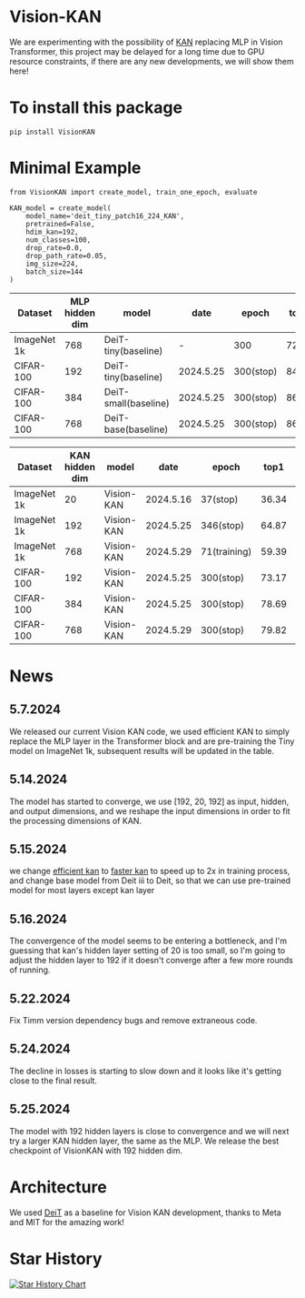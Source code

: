 # Vision-KAN
We are experimenting with the possibility of [KAN](https://github.com/KindXiaoming/pykan) replacing MLP in Vision Transformer, this project may be delayed for a long time due to GPU resource constraints, if there are any new developments, we will show them here!

# To install this package

```
pip install VisionKAN
```

# Minimal Example
```
from VisionKAN import create_model, train_one_epoch, evaluate

KAN_model = create_model(
    model_name='deit_tiny_patch16_224_KAN',
    pretrained=False,
    hdim_kan=192,
    num_classes=100,
    drop_rate=0.0,
    drop_path_rate=0.05,
    img_size=224,
    batch_size=144
)
```



| Dataset | MLP hidden dim | model | date | epoch | top1 | top5 | Checkpoint |
|-------|-------|-------|-------|-------|-------|-------|-------|
| ImageNet 1k | 768 | DeiT-tiny(baseline) | - | 300 | 72.2 | 91.1 | |
| CIFAR-100 | 192 | DeiT-tiny(baseline) | 2024.5.25 | 300(stop) | 84.94 | 96.53 | [Checkpoint](https://drive.google.com/drive/folders/1hPrnfI5CKMgwM6lgSrFUwvMQYsjtjg3A?usp=drive_link) |
| CIFAR-100 | 384 | DeiT-small(baseline) | 2024.5.25 | 300(stop) | 86.49 | 96.17 | [Checkpoint](https://drive.google.com/drive/folders/1ZSl2ojZUQRkIsZzJ0w5rahOTAv4IiZCt?usp=drive_link) |
| CIFAR-100 | 768 | DeiT-base(baseline) | 2024.5.25 | 300(stop) | 86.54 | 96.16 | [Checkpoint](https://drive.google.com/drive/folders/14kLdJDy11zv_mC35JvbcPCdoXvrHspNK?usp=sharing) |

| Dataset | KAN hidden dim | model | date | epoch | top1 | top5 | Checkpoint |
|-------|-------|-------|-------|-------|-------|-------|-------|
| ImageNet 1k | 20 | Vision-KAN | 2024.5.16 | 37(stop) | 36.34 | 61.48 | - |
| ImageNet 1k | 192 | Vision-KAN | 2024.5.25 | 346(stop) | 64.87 | 86.14 |[Checkpoint](https://pan.baidu.com/s/117ox7oh6zzXLwPMmQ6od1Q?pwd=y1vw) |
| ImageNet 1k | 768 | Vision-KAN | 2024.5.29 | 71(training) | 59.39 | 82.49 | - |
| CIFAR-100 | 192 | Vision-KAN | 2024.5.25 | 300(stop) | 73.17 | 93.307 | [Checkpoint](https://drive.google.com/drive/folders/19WPq6bZ9NgX-WxD7qXSTKiHc5D6P8jQP?usp=sharing) |
| CIFAR-100 | 384 | Vision-KAN | 2024.5.25 | 300(stop) | 78.69 | 94.73 | [Checkpoint](https://drive.google.com/drive/folders/1Uhj4yV0HZRQkPFUerxy88B19N1eDdgsc?usp=drive_link) |
| CIFAR-100 | 768 | Vision-KAN | 2024.5.29 | 300(stop) | 79.82 | 95.42 | [Checkpoint](https://drive.google.com/drive/folders/1FT55_6tDO_a135sQKBDn409fDdXvCi4N?usp=drive_link) |

# News
## 5.7.2024
We released our current Vision KAN code, we used efficient KAN to simply replace the MLP layer in the Transformer block and are pre-training the Tiny model on ImageNet 1k, subsequent results will be updated in the table.
## 5.14.2024
The model has started to converge, we use [192, 20, 192] as input, hidden, and output dimensions, and we reshape the input dimensions in order to fit the processing dimensions of KAN.
## 5.15.2024
we change [efficient kan](https://github.com/Blealtan/efficient-kan) to [faster kan](https://github.com/AthanasiosDelis/faster-kan) to speed up to 2x in training process, and change base model from Deit iii to Deit, so that we can use pre-trained model for most layers except kan layer
## 5.16.2024
The convergence of the model seems to be entering a bottleneck, and I'm guessing that kan's hidden layer setting of 20 is too small, so I'm going to adjust the hidden layer to 192 if it doesn't converge after a few more rounds of running.
## 5.22.2024
Fix Timm version dependency bugs and remove extraneous code.
## 5.24.2024
The decline in losses is starting to slow down and it looks like it's getting close to the final result.
## 5.25.2024
The model with 192 hidden layers is close to convergence and we will next try a larger KAN hidden layer, the same as the MLP.
We release the best checkpoint of VisionKAN with 192 hidden dim.
# Architecture
We used [DeiT](https://github.com/facebookresearch/deit) as a baseline for Vision KAN development, thanks to Meta and MIT for the amazing work!
# Star History

[![Star History Chart](https://api.star-history.com/svg?repos=chenziwenhaoshuai/Vision-KAN&type=Date)](https://star-history.com/#chenziwenhaoshuai/Vision-KAN&Date)
